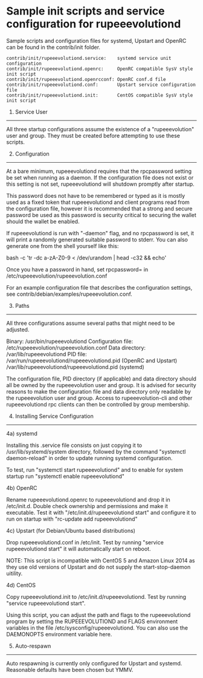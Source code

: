 Sample init scripts and service configuration for rupeeevolutiond
==========================================================

Sample scripts and configuration files for systemd, Upstart and OpenRC
can be found in the contrib/init folder.

    contrib/init/rupeeevolutiond.service:    systemd service unit configuration
    contrib/init/rupeeevolutiond.openrc:     OpenRC compatible SysV style init script
    contrib/init/rupeeevolutiond.openrcconf: OpenRC conf.d file
    contrib/init/rupeeevolutiond.conf:       Upstart service configuration file
    contrib/init/rupeeevolutiond.init:       CentOS compatible SysV style init script

1. Service User
---------------------------------

All three startup configurations assume the existence of a "rupeeevolution" user
and group.  They must be created before attempting to use these scripts.

2. Configuration
---------------------------------

At a bare minimum, rupeeevolutiond requires that the rpcpassword setting be set
when running as a daemon.  If the configuration file does not exist or this
setting is not set, rupeeevolutiond will shutdown promptly after startup.

This password does not have to be remembered or typed as it is mostly used
as a fixed token that rupeeevolutiond and client programs read from the configuration
file, however it is recommended that a strong and secure password be used
as this password is security critical to securing the wallet should the
wallet be enabled.

If rupeeevolutiond is run with "-daemon" flag, and no rpcpassword is set, it will
print a randomly generated suitable password to stderr.  You can also
generate one from the shell yourself like this:

bash -c 'tr -dc a-zA-Z0-9 < /dev/urandom | head -c32 && echo'

Once you have a password in hand, set rpcpassword= in /etc/rupeeevolution/rupeeevolution.conf

For an example configuration file that describes the configuration settings,
see contrib/debian/examples/rupeeevolution.conf.

3. Paths
---------------------------------

All three configurations assume several paths that might need to be adjusted.

Binary:              /usr/bin/rupeeevolutiond
Configuration file:  /etc/rupeeevolution/rupeeevolution.conf
Data directory:      /var/lib/rupeeevolutiond
PID file:            /var/run/rupeeevolutiond/rupeeevolutiond.pid (OpenRC and Upstart)
                     /var/lib/rupeeevolutiond/rupeeevolutiond.pid (systemd)

The configuration file, PID directory (if applicable) and data directory
should all be owned by the rupeeevolution user and group.  It is advised for security
reasons to make the configuration file and data directory only readable by the
rupeeevolution user and group.  Access to rupeeevolution-cli and other rupeeevolutiond rpc clients
can then be controlled by group membership.

4. Installing Service Configuration
-----------------------------------

4a) systemd

Installing this .service file consists on just copying it to
/usr/lib/systemd/system directory, followed by the command
"systemctl daemon-reload" in order to update running systemd configuration.

To test, run "systemctl start rupeeevolutiond" and to enable for system startup run
"systemctl enable rupeeevolutiond"

4b) OpenRC

Rename rupeeevolutiond.openrc to rupeeevolutiond and drop it in /etc/init.d.  Double
check ownership and permissions and make it executable.  Test it with
"/etc/init.d/rupeeevolutiond start" and configure it to run on startup with
"rc-update add rupeeevolutiond"

4c) Upstart (for Debian/Ubuntu based distributions)

Drop rupeeevolutiond.conf in /etc/init.  Test by running "service rupeeevolutiond start"
it will automatically start on reboot.

NOTE: This script is incompatible with CentOS 5 and Amazon Linux 2014 as they
use old versions of Upstart and do not supply the start-stop-daemon uitility.

4d) CentOS

Copy rupeeevolutiond.init to /etc/init.d/rupeeevolutiond. Test by running "service rupeeevolutiond start".

Using this script, you can adjust the path and flags to the rupeeevolutiond program by
setting the RUPEEEVOLUTIOND and FLAGS environment variables in the file
/etc/sysconfig/rupeeevolutiond. You can also use the DAEMONOPTS environment variable here.

5. Auto-respawn
-----------------------------------

Auto respawning is currently only configured for Upstart and systemd.
Reasonable defaults have been chosen but YMMV.
